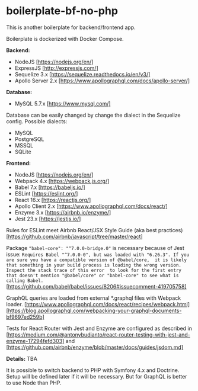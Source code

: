# boilerplate-bf-no-php

This is another boilerplate for backend/frontend app.

Boilerplate is dockerized with Docker Compose.

**Backend:**
- NodeJS [https://nodejs.org/en/]
- ExpressJS [http://expressjs.com/]
- Sequelize 3.x [https://sequelize.readthedocs.io/en/v3/]
- Apollo Server 2.x [https://www.apollographql.com/docs/apollo-server/]

**Database:**
- MySQL 5.7.x [https://www.mysql.com/]

Database can be easily changed by change the dialect in the Sequelize config.
Possible dialects:
- MySQL
- PostgreSQL
- MSSQL
- SQLite

**Frontend:**
- NodeJS [https://nodejs.org/en/]
- Webpack 4.x [https://webpack.js.org/]
- Babel 7.x [https://babeljs.io/]
- ESLint [https://eslint.org/]
- React 16.x [https://reactjs.org/]
- Apollo Client 2.x [https://www.apollographql.com/docs/react/]
- Enzyme 3.x [https://airbnb.io/enzyme/]
- Jest 23.x [https://jestjs.io/]

Rules for ESLint meet Airbnb React/JSX Style Guide (aka best practices) 
[https://github.com/airbnb/javascript/tree/master/react]

Package `"babel-core": "^7.0.0-bridge.0"` is necessary because of Jest issue:
`Requires Babel "^7.0.0-0", but was loaded with "6.26.3". If you are sure you have a compatible version of @babel/core, 
it is likely that something in your build process is loading the wrong version. Inspect the stack trace of this error 
to look for the first entry that doesn't mention "@babel/core" or "babel-core" to see what is calling Babel.`
[https://github.com/babel/babel/issues/8206#issuecomment-419705758]

GraphQL queries are loaded from external *.graphql files with Webpack loader.
[https://www.apollographql.com/docs/react/recipes/webpack.html]
[https://blog.apollographql.com/webpacking-your-graphql-documents-bf9697ed259b]

Tests for React Router with Jest and Enzyme are configured as described in 
[https://medium.com/@antonybudianto/react-router-testing-with-jest-and-enzyme-17294fefd303]
and
[https://github.com/airbnb/enzyme/blob/master/docs/guides/jsdom.md]

**Details:**
TBA

It is possible to switch backend to PHP with Symfony 4.x and Doctrine.
Setup will be defined later if it will be necessary. But for GraphQL is better to use Node than PHP.
